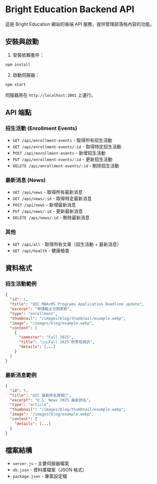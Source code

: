 # Bright Education Backend API

這是 Bright Education 網站的後端 API 服務，提供管理部落格內容的功能。

## 安裝與啟動

1. 安裝依賴套件：
```bash
npm install
```

2. 啟動伺服器：
```bash
npm start
```

伺服器將在 `http://localhost:3001` 上運行。

## API 端點

### 招生活動 (Enrollment Events)

- `GET /api/enrollment-events` - 取得所有招生活動
- `GET /api/enrollment-events/:id` - 取得特定招生活動
- `POST /api/enrollment-events` - 新增招生活動
- `PUT /api/enrollment-events/:id` - 更新招生活動
- `DELETE /api/enrollment-events/:id` - 刪除招生活動

### 最新消息 (News)

- `GET /api/news` - 取得所有最新消息
- `GET /api/news/:id` - 取得特定最新消息
- `POST /api/news` - 新增最新消息
- `PUT /api/news/:id` - 更新最新消息
- `DELETE /api/news/:id` - 刪除最新消息

### 其他

- `GET /api/all` - 取得所有文章（招生活動 + 最新消息）
- `GET /api/health` - 健康檢查

## 資料格式

### 招生活動範例
```json
{
  "id": 1,
  "title": "UIC MBA+MS Programs Application Deadline update",
  "excerpt": "申請截止日期更新",
  "type": "enrollment",
  "thumbnail": "/images/blog/thumbnail/example.webp",
  "image": "/images/blog/example.webp",
  "content": [
    {
      "semester": "Fall 2025",
      "title": "🇺🇸Fall 2025 秋季班資訊",
      "details": [...]
    }
  ]
}
```

### 最新消息範例
```json
{
  "id": 5,
  "title": "UIC 最新排名賀報🎉",
  "excerpt": "U.S. News 2025 最新排名",
  "type": "article",
  "thumbnail": "/images/blog/thumbnail/example.webp",
  "image": "/images/blog/example.webp",
  "content": {
    "details": [...]
  }
}
```

## 檔案結構

- `server.js` - 主要伺服器檔案
- `db.json` - 資料庫檔案（JSON 格式）
- `package.json` - 專案設定檔
